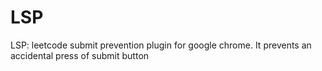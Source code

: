 # LSP
LSP: leetcode submit prevention plugin for google chrome. It prevents an accidental press of submit button
